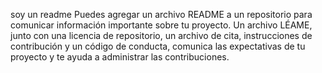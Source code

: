 soy un readme
Puedes agregar un archivo README a un repositorio para comunicar información importante sobre tu proyecto. Un archivo LÉAME, junto con una licencia de repositorio, un archivo de cita, instrucciones de contribución y un código de conducta, comunica las expectativas de tu proyecto y te ayuda a administrar las contribuciones.

